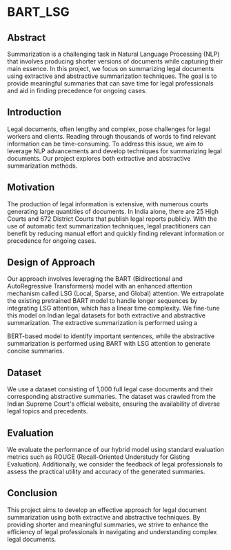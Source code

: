 # BART_LSG

## Abstract
Summarization is a challenging task in Natural Language Processing (NLP) that involves producing shorter versions of documents while capturing their main essence. In this project, we focus on summarizing legal documents using extractive and abstractive summarization techniques. The goal is to provide meaningful summaries that can save time for legal professionals and aid in finding precedence for ongoing cases.

## Introduction
Legal documents, often lengthy and complex, pose challenges for legal workers and clients. Reading through thousands of words to find relevant information can be time-consuming. To address this issue, we aim to leverage NLP advancements and develop techniques for summarizing legal documents. Our project explores both extractive and abstractive summarization methods.

## Motivation
The production of legal information is extensive, with numerous courts generating large quantities of documents. In India alone, there are 25 High Courts and 672 District Courts that publish legal reports publicly. With the use of automatic text summarization techniques, legal practitioners can benefit by reducing manual effort and quickly finding relevant information or precedence for ongoing cases.

## Design of Approach
Our approach involves leveraging the BART (Bidirectional and AutoRegressive Transformers) model with an enhanced attention mechanism called LSG (Local, Sparse, and Global) attention. We extrapolate the existing pretrained BART model to handle longer sequences by integrating LSG attention, which has a linear time complexity. We fine-tune this model on Indian legal datasets for both extractive and abstractive summarization. The extractive summarization is performed using a

 BERT-based model to identify important sentences, while the abstractive summarization is performed using BART with LSG attention to generate concise summaries.

## Dataset
We use a dataset consisting of 1,000 full legal case documents and their corresponding abstractive summaries. The dataset was crawled from the Indian Supreme Court's official website, ensuring the availability of diverse legal topics and precedents.

## Evaluation
We evaluate the performance of our hybrid model using standard evaluation metrics such as ROUGE (Recall-Oriented Understudy for Gisting Evaluation). Additionally, we consider the feedback of legal professionals to assess the practical utility and accuracy of the generated summaries.

## Conclusion
This project aims to develop an effective approach for legal document summarization using both extractive and abstractive techniques. By providing shorter and meaningful summaries, we strive to enhance the efficiency of legal professionals in navigating and understanding complex legal documents.
